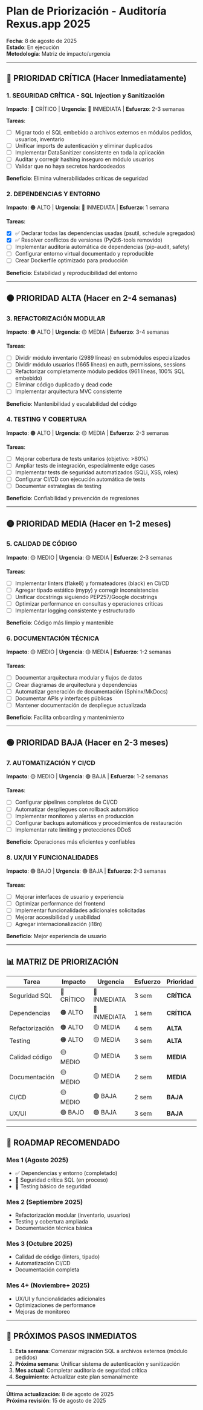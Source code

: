 # Plan de Priorización - Auditoría Rexus.app 2025

**Fecha**: 8 de agosto de 2025  
**Estado**: En ejecución  
**Metodología**: Matriz de impacto/urgencia  

---

## 🚨 PRIORIDAD CRÍTICA (Hacer Inmediatamente)

### 1. SEGURIDAD CRÍTICA - SQL Injection y Sanitización
**Impacto**: 🔴 CRÍTICO | **Urgencia**: 🔴 INMEDIATA | **Esfuerzo**: 2-3 semanas

**Tareas**:
- [ ] Migrar todo el SQL embebido a archivos externos en módulos pedidos, usuarios, inventario
- [ ] Unificar imports de autenticación y eliminar duplicados
- [ ] Implementar DataSanitizer consistente en toda la aplicación
- [ ] Auditar y corregir hashing inseguro en módulo usuarios
- [ ] Validar que no haya secretos hardcodeados

**Beneficio**: Elimina vulnerabilidades críticas de seguridad

### 2. DEPENDENCIAS Y ENTORNO
**Impacto**: 🟠 ALTO | **Urgencia**: 🔴 INMEDIATA | **Esfuerzo**: 1 semana

**Tareas**:
- [x] ✅ Declarar todas las dependencias usadas (psutil, schedule agregados)
- [x] ✅ Resolver conflictos de versiones (PyQt6-tools removido)
- [ ] Implementar auditoría automática de dependencias (pip-audit, safety)
- [ ] Configurar entorno virtual documentado y reproducible
- [ ] Crear Dockerfile optimizado para producción

**Beneficio**: Estabilidad y reproducibilidad del entorno

---

## 🟠 PRIORIDAD ALTA (Hacer en 2-4 semanas)

### 3. REFACTORIZACIÓN MODULAR
**Impacto**: 🟠 ALTO | **Urgencia**: 🟡 MEDIA | **Esfuerzo**: 3-4 semanas

**Tareas**:
- [ ] Dividir módulo inventario (2989 líneas) en submódulos especializados
- [ ] Dividir módulo usuarios (1665 líneas) en auth, permissions, sessions
- [ ] Refactorizar completamente módulo pedidos (961 líneas, 100% SQL embebido)
- [ ] Eliminar código duplicado y dead code
- [ ] Implementar arquitectura MVC consistente

**Beneficio**: Mantenibilidad y escalabilidad del código

### 4. TESTING Y COBERTURA
**Impacto**: 🟠 ALTO | **Urgencia**: 🟡 MEDIA | **Esfuerzo**: 2-3 semanas

**Tareas**:
- [ ] Mejorar cobertura de tests unitarios (objetivo: >80%)
- [ ] Ampliar tests de integración, especialmente edge cases
- [ ] Implementar tests de seguridad automatizados (SQLi, XSS, roles)
- [ ] Configurar CI/CD con ejecución automática de tests
- [ ] Documentar estrategias de testing

**Beneficio**: Confiabilidad y prevención de regresiones

---

## 🟡 PRIORIDAD MEDIA (Hacer en 1-2 meses)

### 5. CALIDAD DE CÓDIGO
**Impacto**: 🟡 MEDIO | **Urgencia**: 🟡 MEDIA | **Esfuerzo**: 2-3 semanas

**Tareas**:
- [ ] Implementar linters (flake8) y formateadores (black) en CI/CD
- [ ] Agregar tipado estático (mypy) y corregir inconsistencias
- [ ] Unificar docstrings siguiendo PEP257/Google docstrings
- [ ] Optimizar performance en consultas y operaciones críticas
- [ ] Implementar logging consistente y estructurado

**Beneficio**: Código más limpio y mantenible

### 6. DOCUMENTACIÓN TÉCNICA
**Impacto**: 🟡 MEDIO | **Urgencia**: 🟡 MEDIA | **Esfuerzo**: 1-2 semanas

**Tareas**:
- [ ] Documentar arquitectura modular y flujos de datos
- [ ] Crear diagramas de arquitectura y dependencias
- [ ] Automatizar generación de documentación (Sphinx/MkDocs)
- [ ] Documentar APIs y interfaces públicas
- [ ] Mantener documentación de despliegue actualizada

**Beneficio**: Facilita onboarding y mantenimiento

---

## 🟢 PRIORIDAD BAJA (Hacer en 2-3 meses)

### 7. AUTOMATIZACIÓN Y CI/CD
**Impacto**: 🟡 MEDIO | **Urgencia**: 🟢 BAJA | **Esfuerzo**: 1-2 semanas

**Tareas**:
- [ ] Configurar pipelines completos de CI/CD
- [ ] Automatizar despliegues con rollback automático
- [ ] Implementar monitoreo y alertas en producción
- [ ] Configurar backups automáticos y procedimientos de restauración
- [ ] Implementar rate limiting y protecciones DDoS

**Beneficio**: Operaciones más eficientes y confiables

### 8. UX/UI Y FUNCIONALIDADES
**Impacto**: 🟢 BAJO | **Urgencia**: 🟢 BAJA | **Esfuerzo**: 2-3 semanas

**Tareas**:
- [ ] Mejorar interfaces de usuario y experiencia
- [ ] Optimizar performance del frontend
- [ ] Implementar funcionalidades adicionales solicitadas
- [ ] Mejorar accesibilidad y usabilidad
- [ ] Agregar internacionalización (i18n)

**Beneficio**: Mejor experiencia de usuario

---

## 📊 MATRIZ DE PRIORIZACIÓN

| Tarea | Impacto | Urgencia | Esfuerzo | Prioridad |
|-------|---------|----------|----------|-----------|
| Seguridad SQL | 🔴 CRÍTICO | 🔴 INMEDIATA | 3 sem | **CRÍTICA** |
| Dependencias | 🟠 ALTO | 🔴 INMEDIATA | 1 sem | **CRÍTICA** |
| Refactorización | 🟠 ALTO | 🟡 MEDIA | 4 sem | **ALTA** |
| Testing | 🟠 ALTO | 🟡 MEDIA | 3 sem | **ALTA** |
| Calidad código | 🟡 MEDIO | 🟡 MEDIA | 3 sem | **MEDIA** |
| Documentación | 🟡 MEDIO | 🟡 MEDIA | 2 sem | **MEDIA** |
| CI/CD | 🟡 MEDIO | 🟢 BAJA | 2 sem | **BAJA** |
| UX/UI | 🟢 BAJO | 🟢 BAJA | 3 sem | **BAJA** |

---

## 🎯 ROADMAP RECOMENDADO

### Mes 1 (Agosto 2025)
- ✅ Dependencias y entorno (completado)
- 🔄 Seguridad crítica SQL (en proceso)
- 🔄 Testing básico de seguridad

### Mes 2 (Septiembre 2025)
- Refactorización modular (inventario, usuarios)
- Testing y cobertura ampliada
- Documentación técnica básica

### Mes 3 (Octubre 2025)
- Calidad de código (linters, tipado)
- Automatización CI/CD
- Documentación completa

### Mes 4+ (Noviembre+ 2025)
- UX/UI y funcionalidades adicionales
- Optimizaciones de performance
- Mejoras de monitoreo

---

## 🚀 PRÓXIMOS PASOS INMEDIATOS

1. **Esta semana**: Comenzar migración SQL a archivos externos (módulo pedidos)
2. **Próxima semana**: Unificar sistema de autenticación y sanitización
3. **Mes actual**: Completar auditoría de seguridad crítica
4. **Seguimiento**: Actualizar este plan semanalmente

---

**Última actualización**: 8 de agosto de 2025  
**Próxima revisión**: 15 de agosto de 2025
